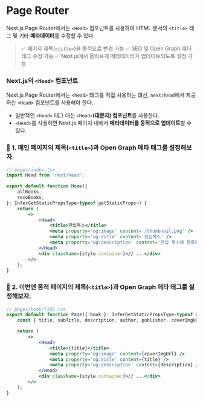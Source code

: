 # Page Router

Next.js Page Router에서는 `<Head>` 컴포넌트를 사용하여 HTML 문서의 `<title>` 태그 및 기타 **메타데이터**를 수정할 수 있다.

> ✅ 페이지 제목(`<title>`)을 동적으로 변경 가능
> ✅ SEO 및 Open Graph 메타 태그 수정 가능
> ✅ Next.js에서 올바르게 메타데이터가 업데이트되도록 설정 가능

### Next.js의 `<Head>` 컴포넌트

Next.js Page Router에서는 `<head>` 태그를 직접 사용하는 대신, `next/head`에서 제공하는 `<Head>` 컴포넌트를 사용해야 한다.

-   일반적인 `<head>` 태그 대신 `<Head>`**(대문자) 컴포넌트**를 사용한다.
-   `<Head>`를 사용하면 Next.js 페이지 내에서 **메타데이터를 동적으로 업데이트**할 수 있다.

### 📝 1. 메인 페이지의 제목(`<title>`)과 Open Graph 메타 태그를 설정해보자.

```jsx
// pages/index.tsx
import Head from 'next/head';

export default function Home({
    allBooks,
    recoBooks,
}: InferGetStaticPropsType<typeof getStaticProps>) {
    return (
        <>
            <Head>
                <title>한입북스</title>
                <meta property='og:image' content='/thumbnail.png' />
                <meta property='og:title' content='한입북스' />
                <meta property='og:description' content='한입 북스에 등록된 도서들을 만나보세요' />
            </Head>
            <div className={style.container}>// ...</div>
        </>
    );
}
```

### 📝 2. 이번엔 동적 페이지의 제목(`<title>`)과 Open Graph 메타 태그를 설정해보자.

```jsx
// pages/book/[id].tsx
export default function Page({ book }: InferGetStaticPropsType<typeof getStaticProps>) {
    const { title, subTitle, description, author, publisher, coverImgUrl } = book;

    return (
        <>
            <Head>
                <title>{title}</title>
                <meta property='og:image' content={coverImgUrl} />
                <meta property='og:title' content={title} />
                <meta property='og:description' content={description} />
            </Head>
            <div className={style.container}>// ...</div>
        </>
    );
}
```

<br>
